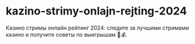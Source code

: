 # kazino-strimy-onlajn-rejting-2024
Казино стримы онлайн рейтинг 2024: следите за лучшими стримами казино и получите советы по выигрышам 🎥💰.
